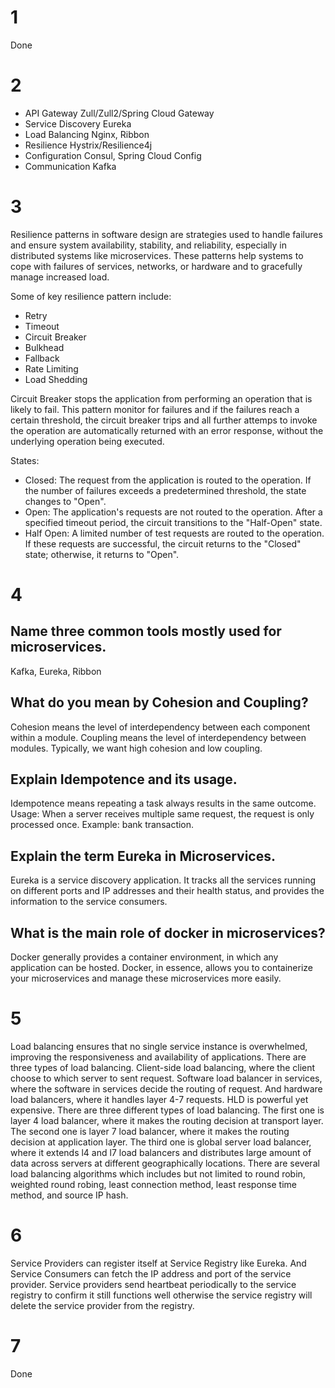 # 1
Done

# 2
- API Gateway Zull/Zull2/Spring Cloud Gateway
- Service Discovery Eureka
- Load Balancing Nginx, Ribbon
- Resilience Hystrix/Resilience4j
- Configuration Consul, Spring Cloud Config
- Communication Kafka

# 3
Resilience patterns in software design are strategies used to handle failures and ensure system availability, stability, and reliability, especially in distributed systems like microservices. These patterns help systems to cope with failures of services, networks, or hardware and to gracefully manage increased load.

Some of key resilience pattern include:
- Retry
- Timeout
- Circuit Breaker
- Bulkhead
- Fallback
- Rate Limiting
- Load Shedding

Circuit Breaker stops the application from performing an operation that is likely to fail. This pattern monitor for failures and if the failures reach a certain threshold, the circuit breaker trips and all further attemps to invoke the operation are automatically returned with an error response, without the underlying operation being executed.

States:
- Closed: The request from the application is routed to the operation. If the number of failures exceeds a predetermined threshold, the state changes to "Open".
- Open: The application's requests are not routed to the operation. After a specified timeout period, the circuit transitions to the "Half-Open" state.
- Half Open: A limited number of test requests are routed to the operation. If these requests are successful, the circuit returns to the "Closed" state; otherwise, it returns to "Open".

# 4
## Name three common tools mostly used for microservices.
Kafka, Eureka, Ribbon

## What do you mean by Cohesion and Coupling?
Cohesion means the level of interdependency between each component within a module. Coupling means the level of interdependency between modules. Typically, we want high cohesion and low coupling.

## Explain Idempotence and its usage.
Idempotence means repeating a task always results in the same outcome. Usage: When a server receives multiple same request, the request is only processed once. Example: bank transaction.

## Explain the term Eureka in Microservices.
Eureka is a service discovery application. It tracks all the services running on different ports and IP addresses and their health status, and provides the information to the service consumers.


## What is the main role of docker in microservices?
Docker generally provides a container environment, in which any application can be hosted. Docker, in essence, allows you to containerize your microservices and manage these microservices more easily.

# 5
Load balancing ensures that no single service instance is overwhelmed, improving the responsiveness and availability of applications. There are three types of load balancing. Client-side load balancing, where the client choose  to which server to sent request. Software load balancer in services, where the software in services decide the routing of request. And hardware load balancers, where it handles layer 4-7 requests. HLD is powerful yet expensive. There are three different types of load balancing. The first one is layer 4 load balancer, where it makes the routing decision at transport layer. The second one is layer 7 load balancer, where it makes the routing decision at application layer. The third one is global server load balancer, where it extends l4 and l7 load balancers and distributes large amount of data across servers at different geographically locations. There are several load balancing algorithms which includes but not limited to round robin, weighted round robing, least connection method, least response time method, and source IP hash.

# 6
Service Providers can register itself at Service Registry like Eureka. And Service Consumers can fetch the IP address and port of the service provider. Service providers send heartbeat periodically to the service registry to confirm it still functions well otherwise the service registry will delete the service provider from the registry.

# 7
Done
